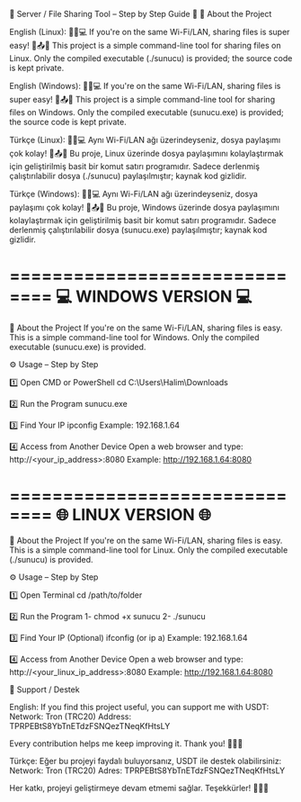 🌟 Server / File Sharing Tool – Step by Step Guide 🌟
📌 About the Project

English (Linux):
🌟📱💻 If you're on the same Wi-Fi/LAN, sharing files is super easy! 🚀📤✨
This project is a simple command-line tool for sharing files on Linux.
Only the compiled executable (./sunucu) is provided; the source code is kept private.

English (Windows):
🌟📱💻 If you're on the same Wi-Fi/LAN, sharing files is super easy! 🚀📤✨
This project is a simple command-line tool for sharing files on Windows.
Only the compiled executable (sunucu.exe) is provided; the source code is kept private.

Türkçe (Linux):
🌟📱💻 Aynı Wi-Fi/LAN ağı üzerindeyseniz, dosya paylaşımı çok kolay! 🚀📤✨
Bu proje, Linux üzerinde dosya paylaşımını kolaylaştırmak için geliştirilmiş basit bir komut satırı programıdır.
Sadece derlenmiş çalıştırılabilir dosya (./sunucu) paylaşılmıştır; kaynak kod gizlidir.

Türkçe (Windows):
🌟📱💻 Aynı Wi-Fi/LAN ağı üzerindeyseniz, dosya paylaşımı çok kolay! 🚀📤✨
Bu proje, Windows üzerinde dosya paylaşımını kolaylaştırmak için geliştirilmiş basit bir komut satırı programıdır.
Sadece derlenmiş çalıştırılabilir dosya (sunucu.exe) paylaşılmıştır; kaynak kod gizlidir.

==============================
       💻 WINDOWS VERSION 💻
==============================

📌 About the Project
If you're on the same Wi-Fi/LAN, sharing files is easy.
This is a simple command-line tool for Windows.
Only the compiled executable (sunucu.exe) is provided.

⚙️ Usage – Step by Step

1️⃣ Open CMD or PowerShell
   cd C:\Users\Halim\Downloads

2️⃣ Run the Program
   sunucu.exe

3️⃣ Find Your IP
   ipconfig
   Example: 192.168.1.64

4️⃣ Access from Another Device
   Open a web browser and type:
   http://<your_ip_address>:8080
   Example: http://192.168.1.64:8080

==============================
       🌐 LINUX VERSION 🌐
==============================

📌 About the Project
If you're on the same Wi-Fi/LAN, sharing files is easy.
This is a simple command-line tool for Linux.
Only the compiled executable (./sunucu) is provided.

⚙️ Usage – Step by Step

1️⃣ Open Terminal
   cd /path/to/folder

2️⃣ Run the Program
   1- chmod +x sunucu
   2- ./sunucu

3️⃣ Find Your IP (Optional)
   ifconfig   (or ip a)
   Example: 192.168.1.64

4️⃣ Access from Another Device
   Open a web browser and type:
   http://<your_linux_ip_address>:8080
   Example: http://192.168.1.64:8080


💖 Support / Destek

English:
If you find this project useful, you can support me with USDT:
Network: Tron (TRC20)
Address: TPRPEBtS8YbTnETdzFSNQezTNeqKfHtsLY

Every contribution helps me keep improving it. Thank you! 🌟🙏💵

Türkçe:
Eğer bu projeyi faydalı buluyorsanız, USDT ile destek olabilirsiniz:
Network: Tron (TRC20)
Adres: TPRPEBtS8YbTnETdzFSNQezTNeqKfHtsLY

Her katkı, projeyi geliştirmeye devam etmemi sağlar. Teşekkürler! 🌟🙏💵
